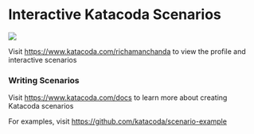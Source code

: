 # Interactive Katacoda Scenarios

[![](http://shields.katacoda.com/katacoda/richamanchanda/count.svg)](https://www.katacoda.com/richamanchanda "Get your profile on Katacoda.com")

Visit https://www.katacoda.com/richamanchanda to view the profile and interactive scenarios

### Writing Scenarios
Visit https://www.katacoda.com/docs to learn more about creating Katacoda scenarios

For examples, visit https://github.com/katacoda/scenario-example
